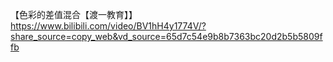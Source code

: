 【色彩的差值混合【渡一教育】】 https://www.bilibili.com/video/BV1hH4y1774V/?share_source=copy_web&vd_source=65d7c54e9b8b7363bc20d2b5b5809ffb